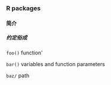 

### R packages



#### 简介

##### 约定俗成

`foo()` function'

`bar()` variables and function parameters

`baz/` path